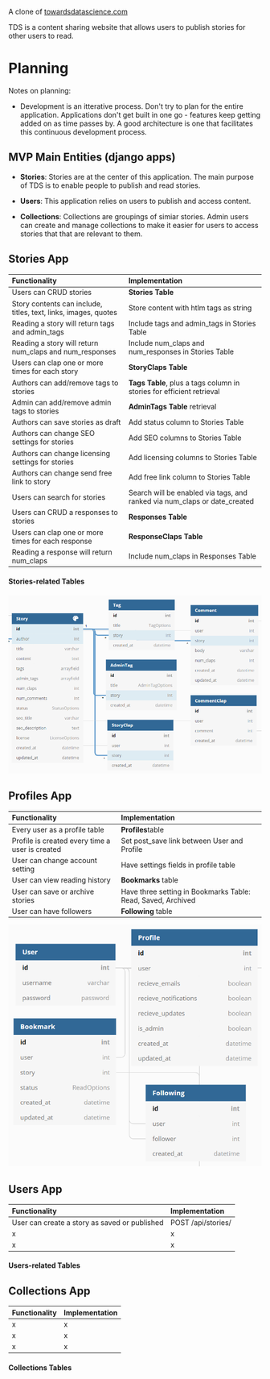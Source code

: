 A clone of [towardsdatascience.com](https://towardsdatascience.com/)

TDS is a content sharing website that allows users to publish stories for other users to read.

# Planning
Notes on planning:
- Development is an itterative process. Don't try to plan for the entire application. Applications don't get built in one go - features keep getting added on as time passes by. A good architecture is one that facilitates this continuous development process. 

## MVP Main Entities (django apps)

- <strong>Stories</strong>: Stories are at the center of this application. The main purpose of TDS is to enable people to publish and read stories. 

- <strong>Users</strong>: This application relies on users to publish and access content.

- <strong>Collections</strong>: Collections are groupings of simiar stories. Admin users can create and manage collections to make it easier for users to access stories that that are relevant to them.

## Stories App

|  Functionality  | Implementation  |
|  :--------------------------  |  :--------------------------  |
|  Users can CRUD stories  |  <strong>Stories Table</strong>  |
|  Story contents can include, titles, text, links, images, quotes  |  Store content with htlm tags as string  |
|  Reading a story will return tags and admin_tags  |  Include tags and admin_tags in Stories Table  |
|  Reading a story will return num_claps and num_responses  |  Include num_claps and num_responses in Stories Table  |
|  Users can clap one or more times for each story  |  <strong>StoryClaps Table</strong>  |
|  Authors can add/remove tags to stories  |  <strong>Tags Table</strong>, plus a tags column in stories for efficient retrieval  |
|  Admin can add/remove admin tags to stories  |  <strong>AdminTags Table</strong> retrieval  |
|  Authors can save stories as draft  |  Add status column to Stories Table  |
|  Authors can change SEO settings for stories  |  Add SEO columns to Stories Table  |
|  Authors can change licensing settings for stories  |  Add licensing columns to Stories Table  |
|  Authors can change send free link to story  |  Add free link column to Stories Table  |
|  Users can search for stories  |  Search will be enabled via tags, and ranked via num_claps or date_created  |
|  Users can CRUD a responses to stories  |   <strong>Responses Table</strong>  |
|  Users can clap one or more times for each response  |  <strong>ResponseClaps Table</strong>  |
|  Reading a response will return num_claps  |  Include num_claps in Responses Table  |

#### Stories-related Tables

![Stories Database Design](readme_assets/stories_db.PNG)

## Profiles App

|  Functionality  | Implementation  |
|  :--------------------------  |  :--------------------------  |
|  Every user as a profile table  |  <strong>Profiles</strong>table  |
|  Profile is created every time a user is created  |  Set post_save link between User and Profile  |
|  User can change account setting  |  Have settings fields in profile table  |
|  User can view reading history  |  <strong>Bookmarks</strong> table  |
|  User can save or archive stories  |  Have three setting in Bookmarks Table: Read, Saved, Archived  |
|  User can have followers  |  <strong>Following</strong> table  |

![Profiles Database Design](readme_assets/profiles_db.PNG)

## Users App

|  Functionality  | Implementation  |
|  :--------------------------  |  :--------------------------  |
|  User can create a story as saved or published  |  POST /api/stories/  |
|  x  |  x  |
|  x  |  x  |

#### Users-related Tables 

## Collections App

|  Functionality  | Implementation  |
|  :--------------------------  |  :--------------------------  |
|  x  |  x  |
|  x  |  x  |
|  x  |  x  |

#### Collections Tables 

